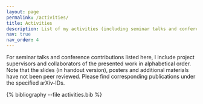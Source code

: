 ```yaml
---
layout: page
permalink: /activities/
title: Activities
description: List of my activities (including seminar talks and conference contributions) in reversed chronological order.
nav: true
nav_order: 4
---
```


For seminar talks and conference contributions listed here, I include project supervisors and collaborators of the presented work in alphabetical order.
Note that the slides (in handout version), posters and additional materials have not been peer reviewed.
Please find corresponding publications under the specified arXiv-IDs.

<div class="publications">

{% bibliography --file activities.bib %}

</div>
